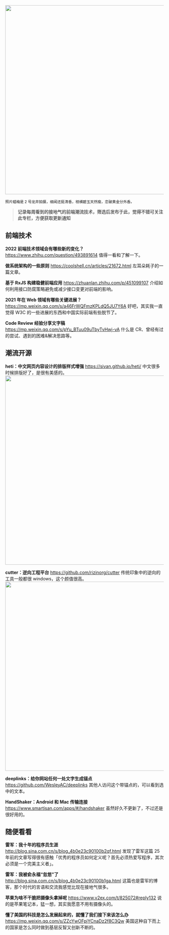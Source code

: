<img src=https://qpluspicture.oss-cn-beijing.aliyuncs.com/2022-01-02/Ty4WR3.jpg width=600/>

<small>照片蜡梅是 2 号龙井拍摄，细闻还挺清香，枝横碧玉天然瘦，恋破黄金分外香。</small>

> **记录每周看到的接地气的前端潮流技术，筛选后发布于此，觉得不错可关注此专栏，方便获取更新通知**

## 前端技术

**2022 前端技术领域会有哪些新的变化？**
<https://www.zhihu.com/question/493891614>
值得一看和了解一下。

**做系统架构的一些原则**
<https://coolshell.cn/articles/21672.html>
左耳朵耗子的一篇文章。

**基于 RxJS 构建稳健前端应用**
<https://zhuanlan.zhihu.com/p/451099107>
介绍如何利用接口防腐策略避免或减少接口变更对前端的影响。

**2021 年在 Web 领域有哪些关键进展？**
<https://mp.weixin.qq.com/s/a46FrWQFmzKPLdQ5JU7Y6A>
好吧，其实我一直觉得 W3C 的一些进展的东西和中国实际前端有些脱节了。

**Code Review 经验分享文字稿**
<https://mp.weixin.qq.com/s/pYu_BTuu09uTbyTvHwj-vA>
什么是 CR、曾经有过的尝试、遇到的困难&解决思路等。

## 潮流开源

**heti：中文网页内容设计的排版样式增强**
<https://sivan.github.io/heti/>
中文很多时候排版好了，是很有美感的。
<img src=https://qpluspicture.oss-cn-beijing.aliyuncs.com/2022-01-02/hnXX5a.gif width=600/>

**cutter：逆向工程平台**
<https://github.com/rizinorg/cutter>
传统印象中的逆向的工具一般都很 windows，这个颜值很高。
<img src=https://qpluspicture.oss-cn-beijing.aliyuncs.com/2022-01-02/bnk3Fc.jpg width=600/>

**deeplinks：给你网站任何一处文字生成锚点**
<https://github.com/WesleyAC/deeplinks>
其他人访问这个带锚点的，可以看到选中的文本。

**HandShaker：Android 和 Mac 传输连接**
<https://www.smartisan.com/apps/#/handshaker>
虽然好久不更新了，不过还是很好用的。

## 随便看看

**雷军：我十年的程序员生涯**
<http://blog.sina.com.cn/s/blog_4b0e23c90100b2qf.html>
发现了雷军这篇 25 年前的文章写得很有感触「优秀的程序员如何定义呢？首先必须热爱写程序，其次必须是一个完美主义者」。

**雷军：我被俞永福“忽悠”了**
<http://blog.sina.com.cn/s/blog_4b0e23c90100b1ga.html>
这篇也是雷军的博客，那个时代的言语和交流我感觉比现在接地气很多。

**苹果为啥不干脆把摄像头拿掉呢**
<https://www.v2ex.com/t/825072#reply132>
说的是苹果笔记本，猛一想，其实我愿意不用有摄像头的。

**懂了美国的科技是怎么发展起来的，就懂了我们接下来该怎么办**
<https://mp.weixin.qq.com/s/ZZcYwOFpjYCnaDz2f8C3Qw>
美国这种自下而上的国家是怎么同时做到基层反智又创新不断的。
